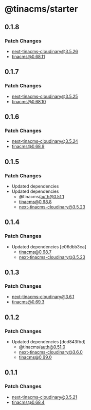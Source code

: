 # @tinacms/starter

## 0.1.8

### Patch Changes

- next-tinacms-cloudinary@3.5.26
- tinacms@0.68.11

## 0.1.7

### Patch Changes

- next-tinacms-cloudinary@3.5.25
- tinacms@0.68.10

## 0.1.6

### Patch Changes

- next-tinacms-cloudinary@3.5.24
- tinacms@0.68.9

## 0.1.5

### Patch Changes

- Updated dependencies
- Updated dependencies
  - @tinacms/auth@0.51.1
  - tinacms@0.68.8
  - next-tinacms-cloudinary@3.5.23

## 0.1.4

### Patch Changes

- Updated dependencies [e06dbb3ca]
  - tinacms@0.68.7
  - next-tinacms-cloudinary@3.5.23

## 0.1.3

### Patch Changes

- next-tinacms-cloudinary@3.6.1
- tinacms@0.69.3

## 0.1.2

### Patch Changes

- Updated dependencies [dcd843fbd]
  - @tinacms/auth@0.51.0
  - next-tinacms-cloudinary@3.6.0
  - tinacms@0.69.0

## 0.1.1

### Patch Changes

- next-tinacms-cloudinary@3.5.21
- tinacms@0.68.4
